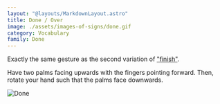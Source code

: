 ```yaml
---
layout: "@layouts/MarkdownLayout.astro"
title: Done / Over
image: ./assets/images-of-signs/done.gif
category: Vocabulary
family: Done
---
```


Exactly the same gesture as the second variation of
["finish"](./finish#variation-2).

Have two palms facing upwards with the fingers pointing forward.
Then, rotate your hand such that the palms face downwards.

![Done](@signs/done.gif)
